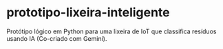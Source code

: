 # prototipo-lixeira-inteligente
Protótipo lógico em Python para uma lixeira de IoT que classifica resíduos usando IA (Co-criado com Gemini).
